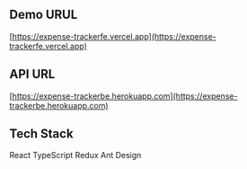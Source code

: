 ## Demo URUL

[https://expense-trackerfe.vercel.app](https://expense-trackerfe.vercel.app)

## API URL

[https://expense-trackerbe.herokuapp.com](https://expense-trackerbe.herokuapp.com)

## Tech Stack

React
TypeScript
Redux
Ant Design
